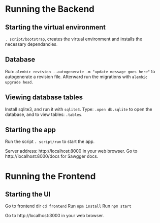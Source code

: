 # Running the Backend

## Starting the virtual environment

```. script/bootstrap```, creates the virtual environment and installs the necessary dependancies.

## Database

Run: ```alembic revision --autogenerate -m "update message goes here"``` to autogenerate a revision file. Afterward run the migrations with ```alembic upgrade head```.

## Viewing database tables

Install sqlite3, and run it with ```sqlite3```. 
Type: ```.open db.sqlite``` to open the database, and to view tables: ```.tables```.

## Starting the app

Run the script ```. script/run``` to start the app.

Server address: http://localhost:8000 in your web browser.
Go to http://localhost:8000/docs for Sawgger docs.

# Running the Frontend

## Starting the UI
Go to frontend dir ```cd frontend```
Run ```npm install```
Run ```npm start``` 

Go to http://localhost:3000 in your web browser.
